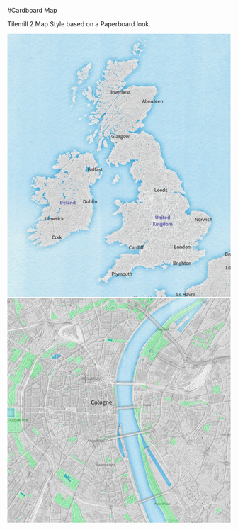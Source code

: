 #Cardboard Map

Tilemill 2 Map Style based on a Paperboard look.

![Expample 1][img1]
![Example 2][img2]

[img1]:sample-images/PaperboardUK.png "screenshot of the City of cologne renders with letterpress Map"
[img2]:sample-images/PaperboardCologne.png "screenshot of the City of cologne renders with letterpress Map"
